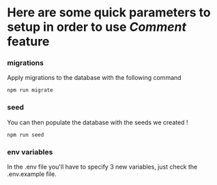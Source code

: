 
# Here are some quick parameters to setup in order to use *Comment* feature

### migrations

Apply migrations to the database with the following command

```shell
npm run migrate
```

### seed

You can then populate the database with the seeds we created !

```shell
npm run seed
```

### env variables

In the .env file you'll have to specify 3 new variables, just check the .env.example file.


